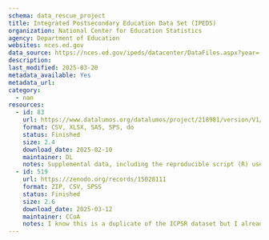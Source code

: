 ```yaml
---
schema: data_rescue_project 
title: Integrated Postsecondary Education Data Set (IPEDS)
organization: National Center for Education Statistics
agency: Department of Education
websites: nces.ed.gov
data_source: https://nces.ed.gov/ipeds/datacenter/DataFiles.aspx?year=-1&sid=7b86b933-b5f1-4816-b3c9-993fc96cf754&rtid=7
description: 
last_modified: 2025-03-20
metadata_available: Yes
metadata_url: 
category:
  - nan 
resources:
  - id: 83
    url: https://www.datalumos.org/datalumos/project/218981/version/V1/view
    format: CSV, XLSX, SAS, SPS, do
    status: Finished
    size: 2.4
    download_date: 2025-02-10
    maintainer: DL
    notes: Supplemental data, including the reproducible script (R) used for data scraping, is available.
  - id: 519
    url: https://zenodo.org/records/15028111
    format: ZIP, CSV, SPSS
    status: Finished
    size: 2.6
    download_date: 2025-03-12
    maintainer: CCoA
    notes: I know this is a duplicate of the ICPSR dataset but I already had it downloaded so figured I would still add it here.
---
```

